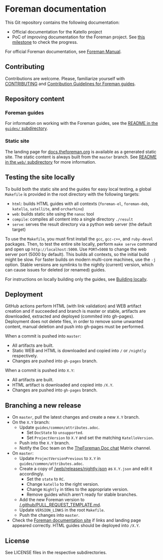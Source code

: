 # Foreman documentation

This Git repository contains the following documentation:

* Official documentation for the Katello project
* PoC of improving documentation for the Foreman project. See [this milestone](https://github.com/theforeman/foreman-documentation/milestone/3) to check the progress.

For official Foreman documentation, see [Foreman Manual](https://theforeman.org/manuals/latest/index.html).

## Contributing

Contributions are welcome.
Please, familiarize yourself with [CONTRIBUTING](CONTRIBUTING.md) and [Contribution Guidelines for Foreman guides](guides/README.md#contribution-guidelines).

## Repository content

### Foreman guides

For information on working with the Foreman guides, see the [README in the `guides/` subdirectory](guides/README.md).

### Static site

The landing page for [docs.theforeman.org](https://docs.theforeman.org) is available as a generated static site.
The static content is always built from the `master` branch.
See [README in the `web/` subdirectory](web/README.md) for more information.

## Testing the site locally

To build both the static site and the guides for easy local testing, a global `Makefile` is provided in the root directory with the following targets:

* `html`: builds HTML guides with all contexts (`foreman-el`, `foreman-deb`, `katello`, `satellite`, and `orcharhino`)
* `web`: builds static site using the `nanoc` tool
* `compile`: compiles all content into a single directory `./result`
* `serve`: serves the result directory via a python web server (the default target)

To use the `Makefile`, you must first install the `gcc`, `gcc-c++`, and `ruby-devel` packages.
Then, to test the entire site locally, perform `make serve` command and open up `http://localhost:5000`.
Use `PORT=5008` to change the web server port (5000 by default).
This builds all contexts, so the initial build might be slow. 
For faster builds on modern multi-core machines, use the `-j` option.
Stable versions are symlinks to the nightly (current) version, which can cause issues for deleted (or renamed) guides.

For instructions on locally building only the guides, see [Building locally](https://github.com/theforeman/foreman-documentation/blob/master/guides/README.md#building-locally).

## Deployment

GitHub actions perform HTML (with link validation) and WEB artifact creation and if succeeded and branch is master or stable, artifacts are downloaded, extracted and deployed (commited into gh-pages). Deployment does not delete files, in order to remove some unwanted content, manual deletion and push into gh-pages must be performed.

When a commit is pushed into `master`:

* All artifacts are built.
* Static WEB and HTML is downloaded and copied into `/` or `/nightly` respectively.
* Changes are pushed into `gh-pages` branch.

When a commit is pushed into `X.Y`:

* All artifacts are built.
* HTML artifact is downloaded and copied into `/X.Y`.
* Changes are pushed into `gh-pages` branch.

## Branching a new release

* On `master`, pull the latest changes and create a new `X.Y` branch.
* On the `X.Y` branch:
  * Update `guides/common/attributes.adoc`.
    * Set `DocState` to `unsupported`.
    * Set `ProjectVersion` to `X.Y` and set the matching `KatelloVersion`.
  * Push into the `X.Y` branch.
  * Notify the Doc team on the [TheForeman Doc chat](https://matrix.to/#/#theforeman-doc:matrix.org) Matrix channel.
* On `master`:
  * Update `ProjectVersionPrevious` to `X.Y` in `guides/common/attributes.adoc`.
  * Create a copy of [/web/releases/nightly.json](https://github.com/theforeman/foreman-documentation/tree/master/web/releases/nightly.json) as `X.Y.json` and edit it accordingly.
    * Set the `state` to `RC`.
    * Change `katello` to the right version.
    * Change `Nightly` in titles to the appropriate version.
    * Remove guides which aren't ready for stable branches.
  * Add the new Foreman version to [/.github/PULL_REQUEST_TEMPLATE.md](https://github.com/theforeman/foreman-documentation/blob/master/.github/PULL_REQUEST_TEMPLATE.md).
  * Update `VERSION_LINKS` in the root `Makefile`.
  * Push the changes into `master`.
* Check the [Foreman documentation site](https://docs.theforeman.org) if links and landing page appeared correctly. HTML guides should be deployed into `/X.Y`.

## License

See LICENSE files in the respective subdirectories.
